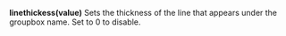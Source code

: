 <a name="linethickess"></a>
**linethickess(value)** Sets the thickness of the line that appears under the groupbox name. Set to 0 to disable. 

<!--UPDATE WIDGET_IN_CSOUND
    SIdent sprintf "linethickess(%d) ", rand(100)/80
    SIdentifier strcat SIdentifier, SIdent
-->